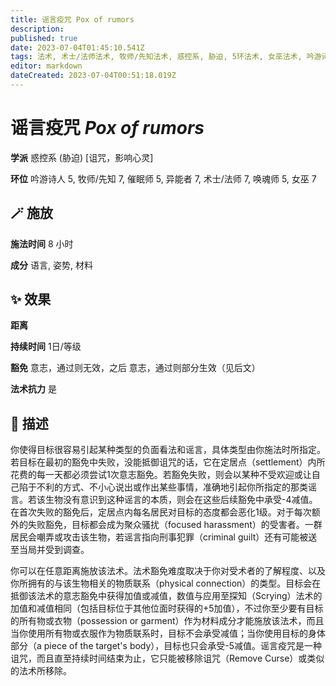 ```yaml
---
title: 谣言疫咒 Pox of rumors
description: 
published: true
date: 2023-07-04T01:45:10.541Z
tags: 法术, 术士/法师法术, 牧师/先知法术, 惑控系, 胁迫, 5环法术, 女巫法术, 吟游诗人法术, 异能者法术, 催眠师法术, 唤魂师法术, 7环法术, 诅咒，影响心灵
editor: markdown
dateCreated: 2023-07-04T00:51:18.019Z
---
```


# **谣言疫咒** *Pox of rumors*

**学派** 惑控系 (胁迫) \[诅咒，影响心灵\] 

**环位** 吟游诗人 5, 牧师/先知 7, 催眠师 5, 异能者 7, 术士/法师 7, 唤魂师 5, 女巫 7

## 🪄 施放

**施法时间** 8 小时

**成分** 语言, 姿势, 材料

## ✨ 效果  

**距离**   

**持续时间** 1日/等级 

**豁免** 意志，通过则无效，之后 意志，通过则部分生效（见后文）

**法术抗力** 是

## 📖 描述

你使得目标很容易引起某种类型的负面看法和谣言，具体类型由你施法时所指定。若目标在最初的豁免中失败，没能抵御诅咒的话，它在定居点（settlement）内所花费的每一天都必须尝试1次意志豁免。若豁免失败，则会以某种不受欢迎或让自己陷于不利的方式、不小心说出或作出某些事情，准确地引起你所指定的那类谣言。若该生物没有意识到这种谣言的本质，则会在这些后续豁免中承受-4减值。在首次失败的豁免后，定居点内每名居民对目标的态度都会恶化1级。对于每次额外的失败豁免，目标都会成为聚众骚扰（focused harassment）的受害者。一群居民会嘲弄或攻击该生物，若谣言指向刑事犯罪（criminal guilt）还有可能被送至当局并受到调查。

你可以在任意距离施放该法术。法术豁免难度取决于你对受术者的了解程度、以及你所拥有的与该生物相关的物质联系（physical connection）的类型。目标会在抵御该法术的意志豁免中获得加值或减值，数值与应用至探知（Scrying）法术的加值和减值相同（包括目标位于其他位面时获得的+5加值），不过你至少要有目标的所有物或衣物（possession or garment）作为材料成分才能施放该法术，而且当你使用所有物或衣服作为物质联系时，目标不会承受减值；当你使用目标的身体部分（a piece of the target's body），目标也只会承受-5减值。谣言疫咒是一种诅咒，而且直至持续时间结束为止，它只能被移除诅咒（Remove Curse）或类似的法术所移除。
    